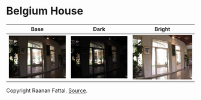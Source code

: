 # Belgium House

| Base | Dark | Bright |
|:--:|:--:|:--:|
| ![base](6.jpg) | ![dark](4.jpg) | ![bright](8.jpg) |

Copyright Raanan Fattal. [Source](https://www.cs.huji.ac.il/~danix/hdr/pages/belgium.html).